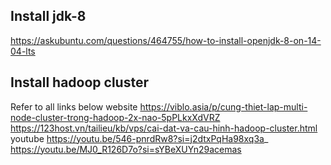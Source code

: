 ## Install jdk-8
https://askubuntu.com/questions/464755/how-to-install-openjdk-8-on-14-04-lts

## Install hadoop cluster
Refer to all links below
    website
        https://viblo.asia/p/cung-thiet-lap-multi-node-cluster-trong-hadoop-2x-nao-5pPLkxXdVRZ
        https://123host.vn/tailieu/kb/vps/cai-dat-va-cau-hinh-hadoop-cluster.html
    youtube
        https://youtu.be/546-pnrdRw8?si=j2dtxPqHa98xq3a_
        https://youtu.be/MJ0_R126D7o?si=sYBeXUYn29acemas